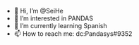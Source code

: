 - 👋 Hi, I’m @SeiHe
- 👀 I’m interested in PANDAS
- 🌱 I’m currently learning Spanish
- 📫 How to reach me: dc:Pandasys#9352

<!---
SeiHe/SeiHe is a ✨ special ✨ repository because its `README.md` (this file) appears on your GitHub profile.
You can click the Preview link to take a look at your changes.
--->

